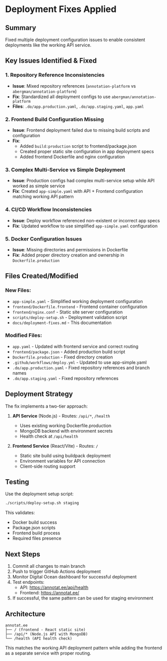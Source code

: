 # Deployment Fixes Applied

## Summary
Fixed multiple deployment configuration issues to enable consistent deployments like the working API service.

## Key Issues Identified & Fixed

### 1. Repository Reference Inconsistencies
- **Issue**: Mixed repository references (`annotation-platform` vs `abergman/annotation-platform`)
- **Fix**: Standardized all deployment configs to use `abergman/annotation-platform`
- **Files**: `.do/app.production.yaml`, `.do/app.staging.yaml`, `app.yaml`

### 2. Frontend Build Configuration Missing
- **Issue**: Frontend deployment failed due to missing build scripts and configuration
- **Fix**: 
  - Added `build:production` script to frontend/package.json
  - Created proper static site configuration in app deployment specs
  - Added frontend Dockerfile and nginx configuration

### 3. Complex Multi-Service vs Simple Deployment
- **Issue**: Production configs had complex multi-service setup while API worked as simple service
- **Fix**: Created `app-simple.yaml` with API + Frontend configuration matching working API pattern

### 4. CI/CD Workflow Inconsistencies  
- **Issue**: Deploy workflow referenced non-existent or incorrect app specs
- **Fix**: Updated workflow to use simplified `app-simple.yaml` configuration

### 5. Docker Configuration Issues
- **Issue**: Missing directories and permissions in Dockerfile
- **Fix**: Added proper directory creation and ownership in `Dockerfile.production`

## Files Created/Modified

### New Files:
- `app-simple.yaml` - Simplified working deployment configuration
- `frontend/Dockerfile.frontend` - Frontend container configuration  
- `frontend/nginx.conf` - Static site server configuration
- `scripts/deploy-setup.sh` - Deployment validation script
- `docs/deployment-fixes.md` - This documentation

### Modified Files:
- `app.yaml` - Updated with frontend service and correct routing
- `frontend/package.json` - Added production build script
- `Dockerfile.production` - Fixed directory creation
- `.github/workflows/deploy.yml` - Updated to use app-simple.yaml
- `.do/app.production.yaml` - Fixed repository references and branch names
- `.do/app.staging.yaml` - Fixed repository references

## Deployment Strategy

The fix implements a two-tier approach:

1. **API Service** (Node.js) - Routes: `/api/*`, `/health`
   - Uses existing working Dockerfile.production
   - MongoDB backend with environment secrets
   - Health check at `/api/health`

2. **Frontend Service** (React/Vite) - Routes: `/`
   - Static site build using buildpack deployment
   - Environment variables for API connection
   - Client-side routing support

## Testing

Use the deployment setup script:
```bash
./scripts/deploy-setup.sh staging
```

This validates:
- Docker build success
- Package.json scripts
- Frontend build process
- Required files presence

## Next Steps

1. Commit all changes to main branch
2. Push to trigger GitHub Actions deployment
3. Monitor Digital Ocean dashboard for successful deployment
4. Test endpoints:
   - API: https://annotat.ee/api/health
   - Frontend: https://annotat.ee/
5. If successful, the same pattern can be used for staging environment

## Architecture

```
annotat.ee
├── / (frontend - React static site)
├── /api/* (Node.js API with MongoDB)
└── /health (API health check)
```

This matches the working API deployment pattern while adding the frontend as a separate service with proper routing.